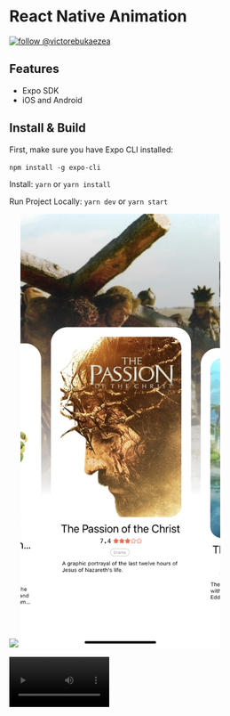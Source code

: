 # React Native Animation

[![follow @victorebukaezea](https://img.shields.io/twitter/follow/victorebukaezea.svg?style=for-the-badge&logo=TWITTER&logoColor=FFFFFF&labelColor=00aced&logoWidth=20&color=lightgray)](https://twitter.com/victorebukaezea)

## Features

- Expo SDK
- iOS and Android

## Install & Build

First, make sure you have Expo CLI installed:

`npm install -g expo-cli`

Install: `yarn` or `yarn install`

Run Project Locally: `yarn dev` or `yarn start`

<p float="left">
  <img src="screenshot/Animated-1.PNG?raw=true" width="360" />
  <img src="screenshot/Animated-2.PNG?raw=true" width="360" />
</p>
<video src="screenshot/video?.MP4raw=true" width=180/>

inspiration from http://github.com/catalinmiron

## Catalin Miron
